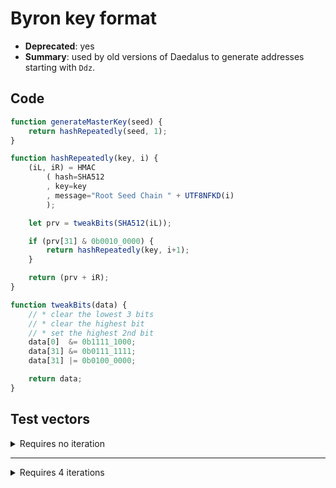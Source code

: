 # Byron key format

- **Deprecated**: yes
- **Summary**: used by old versions of Daedalus to generate addresses starting with `Ddz`.

## Code

```js
function generateMasterKey(seed) {
    return hashRepeatedly(seed, 1);
}

function hashRepeatedly(key, i) {
    (iL, iR) = HMAC
        ( hash=SHA512
        , key=key
        , message="Root Seed Chain " + UTF8NFKD(i)
        );

    let prv = tweakBits(SHA512(iL));

    if (prv[31] & 0b0010_0000) {
        return hashRepeatedly(key, i+1);
    }

    return (prv + iR);
}

function tweakBits(data) {
    // * clear the lowest 3 bits
    // * clear the highest bit
    // * set the highest 2nd bit
    data[0]  &= 0b1111_1000;
    data[31] &= 0b0111_1111;
    data[31] |= 0b0100_0000;

    return data;
}
```
## Test vectors

<details>
  <summary>Requires no iteration</summary>

  recovery phrase
  ```
  roast crime bounce convince core happy pitch safe brush exit basic among
  ```

  master key
  ```
  60f6e2b12f4c51ed2a42163935fd95a6c39126e88571fe5ffd0332a4924e5e5e9ceda72e3e526a625ea86d16151957d45747fff0f8fcd00e394b132155dfdfc2918019cda35f1df96dd5a798da4c40a2f382358496e6468e4e276db5ec35235f
  ```
</details>

---

<details>
  <summary>Requires 4 iterations</summary>

  recovery phrase
  ```
  legend dismiss verify kit faint hurdle orange wine panther question knife lion
  ```

  master key
  ```
  c89fe21ec722ee174be77d7f91683dcfd307055b04613f064835bf37c58f6a5f362a4ce30a325527ff66b6fbaa43e57c1bf14edac749be3d75819e7759e9e6c82b264afa7c1fd5b3cd51be3053ccbdb0224f82f7d1c7023a96ce97cb4efca945
  ```
</details>
